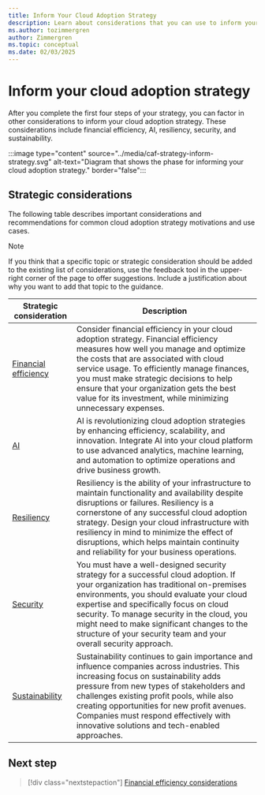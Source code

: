 ```yaml
---
title: Inform Your Cloud Adoption Strategy
description: Learn about considerations that you can use to inform your cloud strategy to align your cloud adoption efforts with your business goals.
ms.author: tozimmergren
author: Zimmergren
ms.topic: conceptual
ms.date: 02/03/2025
---
```


# Inform your cloud adoption strategy

After you complete the first four steps of your strategy, you can factor in other considerations to inform your cloud adoption strategy. These considerations include financial efficiency, AI, resiliency, security, and sustainability.

:::image type="content" source="../media/caf-strategy-inform-strategy.svg" alt-text="Diagram that shows the phase for informing your cloud adoption strategy." border="false":::

## Strategic considerations

The following table describes important considerations and recommendations for common cloud adoption strategy motivations and use cases.

> [!NOTE]
> If you think that a specific topic or strategic consideration should be added to the existing list of considerations, use the feedback tool in the upper-right corner of the page to offer suggestions. Include a justification about why you want to add that topic to the guidance.

| Strategic consideration | Description |
| --- | --- |
| [Financial efficiency](./financial-efficiency.md) | Consider financial efficiency in your cloud adoption strategy. Financial efficiency measures how well you manage and optimize the costs that are associated with cloud service usage. To efficiently manage finances, you must make strategic decisions to help ensure that your organization gets the best value for its investment, while minimizing unnecessary expenses. |
| [AI](./ai.md) | AI is revolutionizing cloud adoption strategies by enhancing efficiency, scalability, and innovation. Integrate AI into your cloud platform to use advanced analytics, machine learning, and automation to optimize operations and drive business growth. |
| [Resiliency](./resiliency.md) | Resiliency is the ability of your infrastructure to maintain functionality and availability despite disruptions or failures. Resiliency is a cornerstone of any successful cloud adoption strategy. Design your cloud infrastructure with resiliency in mind to minimize the effect of disruptions, which helps maintain continuity and reliability for your business operations. |
| [Security](./security.md) | You must have a well-designed security strategy for a successful cloud adoption. If your organization has traditional on-premises environments, you should evaluate your cloud expertise and specifically focus on cloud security. To manage security in the cloud, you might need to make significant changes to the structure of your security team and your overall security approach. |
| [Sustainability](./sustainability.md) | Sustainability continues to gain importance and influence companies across industries. This increasing focus on sustainability adds pressure from new types of stakeholders and challenges existing profit pools, while also creating opportunities for new profit avenues. Companies must respond effectively with innovative solutions and tech-enabled approaches. |

## Next step

> [!div class="nextstepaction"]
> [Financial efficiency considerations](financial-efficiency.md)
